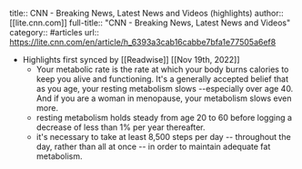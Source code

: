 title:: CNN - Breaking News, Latest News and Videos (highlights)
author:: [[lite.cnn.com]]
full-title:: "CNN - Breaking News, Latest News and Videos"
category:: #articles
url:: https://lite.cnn.com/en/article/h_6393a3cab16cabbe7bfa1e77505a6ef8

- Highlights first synced by [[Readwise]] [[Nov 19th, 2022]]
	- Your metabolic rate is the rate at which your body burns calories to keep you alive and functioning. It's a generally accepted belief that as you age, your resting metabolism slows --especially over age 40. And if you are a woman in menopause, your metabolism slows even more.
	- resting metabolism holds steady from age 20 to 60 before logging a decrease of less than 1% per year thereafter.
	- it's necessary to take at least 8,500 steps per day -- throughout the day, rather than all at once -- in order to maintain adequate fat metabolism.